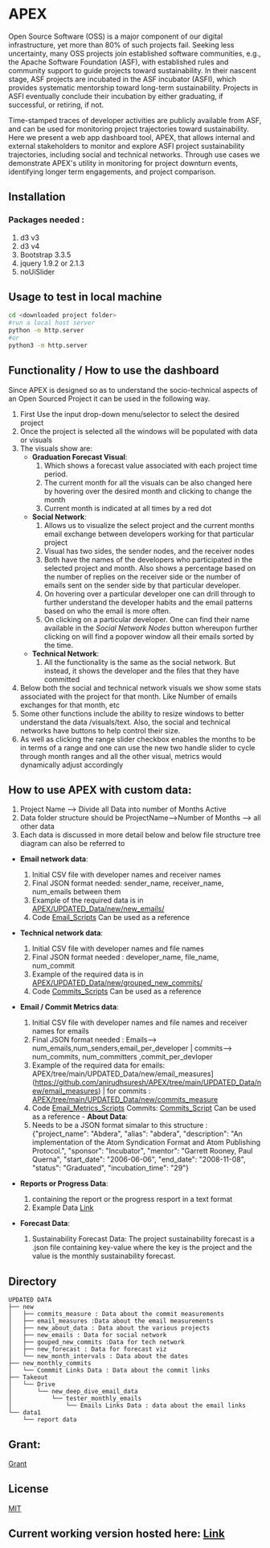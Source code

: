 # APEX

Open Source Software (OSS) is a major component of our digital infrastructure, yet more than 80% of such projects fail. Seeking less uncertainty, many OSS projects join established software communities, e.g., the Apache Software Foundation (ASF), with established rules and community support to guide projects toward sustainability. In their nascent stage, ASF projects are incubated in the ASF incubator (ASFI), which provides systematic mentorship toward long-term sustainability. Projects in ASFI eventually conclude their incubation by either graduating, if successful, or retiring, if not.

Time-stamped traces of developer activities are publicly available from ASF, and can be used for monitoring project trajectories toward sustainability. Here we present a web app dashboard tool, APEX, that allows internal and external stakeholders to monitor and explore ASFI project sustainability trajectories, including social and technical networks. Through use cases we demonstrate APEX's utility in monitoring for project downturn events, identifying longer term engagements, and project comparison.

## Installation

### Packages needed :
1. d3 v3
2. d3 v4
3. Bootstrap 3.3.5
4. jquery 1.9.2 or 2.1.3
5. noUiSlider 

## Usage to test in local machine 

```bash
cd <downloaded project folder>
#run a local host server
python -m http.server
#or
python3 -m http.server
```

## Functionality / How to use the dashboard
Since APEX is designed so as to understand the socio-technical aspects of an Open Sourced Project it can be used in the following way.
1. First Use the input drop-down menu/selector to select the desired project
2. Once the project is selected all the windows will be populated with data or visuals 
3. The visuals show are:
   - **Graduation Forecast Visual**: 
       1. Which shows a forecast value associated with each project time period. 
       2. The current month for all the visuals can be also changed here by hovering over the desired month and clicking to change the month
       3. Current month is indicated at all times by a red dot 
   - **Social Network**:
       1. Allows us to visualize the select project and the current months email exchange between developers working for that particular project 
       2. Visual has two sides, the sender nodes, and the receiver nodes
       3. Both have the names of the developers who participated in the selected project and month. Also shows a percentage based on the number of replies on the receiver side or the number of emails sent on the sender side by that particular developer.
       4. On hovering over a particular developer one can drill through to further understand the developer habits and the email patterns based on who the email is more often.
       5. On clicking on a particular developer. One can find their name available in the *Social Network Nodes* button whereupon further clicking on will find a popover window all their emails sorted by the time.
   - **Technical Network**:
       1. All the functionality is the same as the social network. But instead, it shows the developer and the files that they have committed 
4. Below both the social and technical network visuals we show some stats associated with the project for that month. Like Number of emails exchanges for that month, etc 
5. Some other functions include the ability to resize windows to better understand the data /visuals/text. Also, the social and technical networks have buttons to help control their size.
6. As well as clicking the range slider checkbox enables the months to be in terms of a range and one can use the new two handle slider to cycle through month ranges and all the other visual, metrics would dynamically adjust accordingly  

## How to use APEX with custom data:
1. Project Name --> Divide all Data into number of Months Active 
2. Data folder structure should be ProjectName-->Number of Months --> all other data
3. Each data is discussed in more detail below and below file structure tree diagram can also be referred to
  - **Email network data**: 
       1. Initial CSV file with developer names and receiver names
       2. Final JSON format needed: sender_name, receiver_name, num_emails between them 
       4. Example of the required data is in [APEX/UPDATED_Data/new/new_emails/](https://github.com/anirudhsuresh/APEX/tree/main/UPDATED_Data/new/new_emails)
       5. Code [Email_Scripts](https://github.com/anirudhsuresh/APEX/blob/main/emails_data_script.ipynb) Can be used as a reference
  - **Technical network data**: 
       1. Initial CSV file with developer names and file names
       2. Final JSON format needed : developer_name, file_name, num_commit
       4. Example of the required data is in [APEX/UPDATED_Data/new/grouped_new_commits/](https://github.com/anirudhsuresh/APEX/tree/main/UPDATED_Data/new/grouped_new_commits)
       5. Code [Commits_Scripts](https://github.com/anirudhsuresh/APEX/blob/main/Commits_script.ipynb) Can be used as a reference
 
   - **Email / Commit Metrics data**: 
       1. Initial CSV file with developer names and file names and receiver names for emails 
       2. Final JSON format needed : Emails--> num_emails,num_senders,email_per_developer | commits--> num_commits, num_committers ,commit_per_devloper
       4. Example of the required data for emails: APEX/tree/main/UPDATED_Data/new/email_measures](https://github.com/anirudhsuresh/APEX/tree/main/UPDATED_Data/new/email_measures) | for commits : [APEX/tree/main/UPDATED_Data/new/commits_measure](https://github.com/anirudhsuresh/APEX/tree/main/UPDATED_Data/new/commits_measure)
       5. Code [Email_Metrics_Scripts](https://github.com/anirudhsuresh/APEX/blob/main/measures_for_emails_.ipynb)  Commits: [Commits_Script](https://github.com/anirudhsuresh/APEX/blob/main/Commits_Measures_.ipynb)
       Can be used as a reference
    - **About Data**:
       1.  Needs to be a JSON format simalar to this structure : {"project_name": "Abdera", "alias": "abdera", "description": "An implementation of the Atom Syndication Format and Atom Publishing Protocol.", "sponsor": "Incubator", "mentor": "Garrett Rooney, Paul Querna", "start_date": "2006-06-06", "end_date": "2008-11-08", "status": "Graduated", "incubation_time": "29"}
- **Reports or Progress Data**:
   1. containing the report or the progress resport in a text format
   2. Example Data [Link](https://github.com/anirudhsuresh/APEX/blob/main/data1/1/0.txt)
- **Forecast Data**:
   1. Sustainability Forecast Data: The project sustainability forecast is a .json file containing key-value where the key is the project and the value is the monthly sustainability forecast.

## Directory
```
UPDATED DATA
├── new
│   ├── commits_measure : Data about the commit measurements
│   ├── email_measures :Data about the email measurements
│   ├── new_about_data : Data about the various projects
│   ├── new_emails : Data for social network
│   ├── gouped_new_commits :Data for tech network 
│   ├── new_forecast : Data for forecast viz
│   └── new_month_intervals : Data about the dates
├── new_monthly_commits
│   └── Commmit Links Data : Data about the commit links
├── Takeout
│   └── Drive
│       └── new_deep_dive_email_data
│           └── tester_monthly_emails
│               └── Emails Links Data : data about the email links
└── data1
    └── report data

```

## Grant:
[Grant](https://nsf.gov/awardsearch/showAward?AWD_ID=2020751)
## License
[MIT](https://choosealicense.com/licenses/mit/)

## Current working version hosted here: [Link](https://anirudhsuresh.github.io/APEX/)

